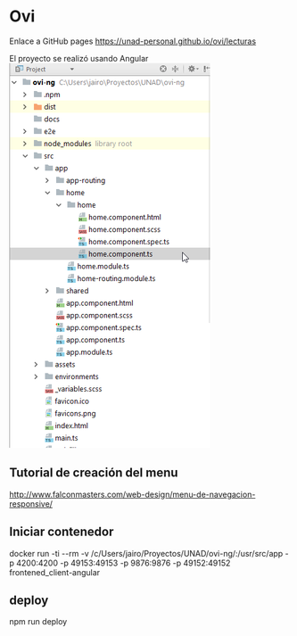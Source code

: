 # Ovi
Enlace a GitHub pages
https://unad-personal.github.io/ovi/lecturas

El proyecto se realizó usando Angular
![Estructura](docs/estructura.png)

## Tutorial de creación del menu
http://www.falconmasters.com/web-design/menu-de-navegacion-responsive/

## Iniciar contenedor
docker run -ti --rm -v /c/Users/jairo/Proyectos/UNAD/ovi-ng/:/usr/src/app -p 4200:4200 -p 49153:49153 -p 9876:9876 -p 49152:49152 frontened_client-angular

## deploy
npm run deploy
